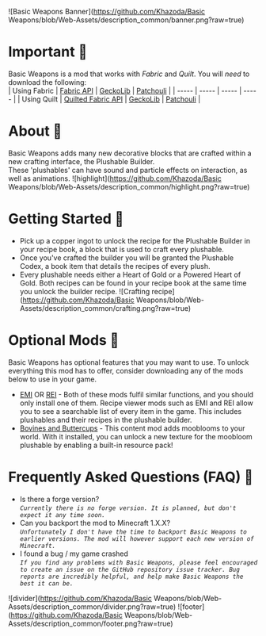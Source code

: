 ![Basic Weapons Banner](https://github.com/Khazoda/Basic Weapons/blob/Web-Assets/description_common/banner.png?raw=true)

# Important 🐻

Basic Weapons is a mod that works with *Fabric* and *Quilt*. You will *need* to download the following:  
| Using Fabric | [Fabric API](https://legacy.curseforge.com/minecraft/mc-mods/fabric-api) | [GeckoLib](https://legacy.curseforge.com/minecraft/mc-mods/geckolib) | [Patchouli](https://legacy.curseforge.com/minecraft/mc-mods/patchouli-fabric) |
| ----- | ----- | ----- | ----- |
| Using Quilt | [Quilted Fabric API](https://legacy.curseforge.com/minecraft/mc-mods/qsl) | [GeckoLib](https://legacy.curseforge.com/minecraft/mc-mods/geckolib) | [Patchouli](https://legacy.curseforge.com/minecraft/mc-mods/patchouli-fabric) |

# About 🦣

Basic Weapons adds many new decorative blocks that are crafted within a new crafting interface, the Plushable Builder.  
These 'plushables' can have sound and particle effects on interaction, as well as animations.
![highlight](https://github.com/Khazoda/Basic Weapons/blob/Web-Assets/description_common/highlight.png?raw=true)

# Getting Started 📖

- Pick up a copper ingot to unlock the recipe for the Plushable Builder in your recipe book, a block that is used to craft every plushable.
- Once you've crafted the builder you will be granted the Plushable Codex, a book item that details the recipes of every plush.
- Every plushable needs either a Heart of Gold or a Powered Heart of Gold. Both recipes can be found in your recipe book at the same time you unlock the builder recipe.
  ![Crafting recipe](https://github.com/Khazoda/Basic Weapons/blob/Web-Assets/description_common/crafting.png?raw=true)

# Optional Mods 🌻

Basic Weapons has optional features that you may want to use. To unlock everything this mod has to offer, consider downloading any of the mods below to use in your game.

- [EMI](https://www.curseforge.com/minecraft/mc-mods/emi) OR [REI](https://www.curseforge.com/minecraft/mc-mods/roughly-enough-items) - Both of these mods fulfil similar functions, and you should only install one of them. Recipe viewer mods such as EMI and REI allow you to see a searchable list of every item in the game. This includes plushables and their recipes in the plushable builder.
- [Bovines and Buttercups](https://www.curseforge.com/minecraft/mc-mods/bovines-and-buttercups) - This content mod adds mooblooms to your world. With it installed, you can unlock a new texture for the moobloom plushable by enabling a built-in resource pack!

# Frequently Asked Questions (FAQ) 🧡

- Is there a forge version?  
  _`Currently there is no forge version. It is planned, but don't expect it any time soon.`_
- Can you backport the mod to Minecraft 1.X.X?  
  _`Unfortunately I don't have the time to backport Basic Weapons to earlier versions. The mod will however support each new version of Minecraft.`_
- I found a bug / my game crashed  
  _`If you find any problems with Basic Weapons, please feel encouraged to create an issue on the GitHub repository issue tracker. Bug reports are incredibly helpful, and help make Basic Weapons the best it can be.`_

![divider](https://github.com/Khazoda/Basic Weapons/blob/Web-Assets/description_common/divider.png?raw=true)
![footer](https://github.com/Khazoda/Basic Weapons/blob/Web-Assets/description_common/footer.png?raw=true)
